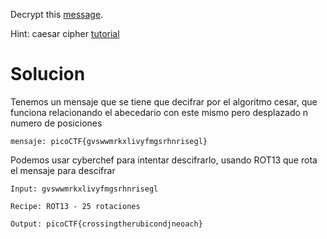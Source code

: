 Decrypt this [message](https://jupiter.challenges.picoctf.org/static/7d707a443e95054dc4cf30b1d9522ef0/ciphertext).

Hint:
caesar cipher [tutorial](https://learncryptography.com/classical-encryption/caesar-cipher)

# Solucion
Tenemos un mensaje que se tiene que decifrar por el algoritmo cesar, que funciona relacionando el abecedario con este mismo pero desplazado n numero de posiciones
```
mensaje: picoCTF{gvswwmrkxlivyfmgsrhnrisegl} 
```
Podemos usar cyberchef para intentar descifrarlo, usando ROT13 que rota el mensaje para descifrar
```
Input: gvswwmrkxlivyfmgsrhnrisegl

Recipe: ROT13 - 25 rotaciones

Output: picoCTF{crossingtherubicondjneoach}
```